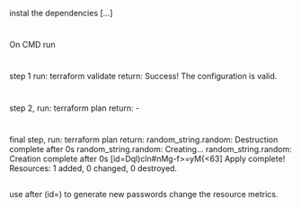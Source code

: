instal the dependencies  [...]
#
On CMD run
#
step 1 run: terraform validate
return: Success! The configuration is valid.
#
step 2, run: terraform plan
return: -
#
final step, run:  terraform plan
return:
random_string.random: Destruction complete after 0s
random_string.random: Creating...
random_string.random: Creation complete after 0s [id=Dql)cln#nMg-f>=yM{<63]
Apply complete! Resources: 1 added, 0 changed, 0 destroyed.

##
use after (id=)
to generate new passwords change the resource metrics.

